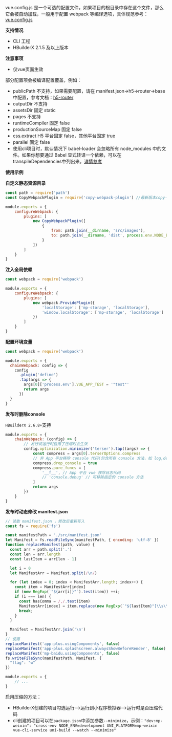 vue.config.js 是一个可选的配置文件，如果项目的根目录中存在这个文件，那么它会被自动加载，一般用于配置 webpack 等编译选项，具体规范参考：[vue.config.js](https://cli.vuejs.org/zh/config/#vue-config-js)

**支持情况**
* CLI 工程 
* HBuilderX 2.1.5 及以上版本

**注意事项**

- 仅vue页面生效

部分配置项会被编译配置覆盖，例如：

* publicPath  不支持，如果需要配置，请在 manifest.json->h5->router->base 中配置，参考文档：[h5-router](collocation/manifest?id=h5-router)
* outputDir  不支持
* assetsDir 固定 static
* pages  不支持
* runtimeCompiler 固定 false
* productionSourceMap 固定 false
* css.extract  H5 平台固定 false，其他平台固定 true
* parallel 固定 false
* 使用cli项目时，默认情况下 babel-loader 会忽略所有 node_modules 中的文件。如果你想要通过 Babel 显式转译一个依赖，可以在transpileDependencies中列出来。[详情参考](https://cli.vuejs.org/zh/config/#transpiledependencies)

**使用示例**

**自定义静态资源目录**

```js
const path = require('path')
const CopyWebpackPlugin = require('copy-webpack-plugin') //最新版本copy-webpack-plugin插件暂不兼容，推荐v5.0.0

module.exports = {
	configureWebpack: {
		plugins: [
			new CopyWebpackPlugin([
				{
					from: path.join(__dirname, 'src/images'),
					to: path.join(__dirname, 'dist', process.env.NODE_ENV === 'production' ? 'build' : 'dev', process.env.UNI_PLATFORM, 'images')
				}
			])
		]
	}
}
```

**注入全局依赖**

```js
const webpack = require('webpack')

module.exports = {
	configureWebpack: {
		plugins: [
			new webpack.ProvidePlugin({
				'localStorage': ['mp-storage', 'localStorage'],
				'window.localStorage': ['mp-storage', 'localStorage']
			})
		]
	}
}
```

**配置环境变量**

```js
const webpack = require('webpack')

module.exports = {
  chainWebpack: config => {
    config
      .plugin('define')
      .tap(args => {
        args[0]['process.env'].VUE_APP_TEST = '"test"'
        return args
      })
  }
}
```

**发布时删除console**

`HBuilderX 2.6.8+`支持

```js
module.exports = {
	chainWebpack: (config) => {
		// 发行或运行时启用了压缩时会生效
		config.optimization.minimizer('terser').tap((args) => {
			const compress = args[0].terserOptions.compress
			// 非 App 平台移除 console 代码(包含所有 console 方法，如 log,debug,info...)
			compress.drop_console = true
			compress.pure_funcs = [
				'__f__', // App 平台 vue 移除日志代码
				// 'console.debug' // 可移除指定的 console 方法
			]
			return args
		})
	}
}
```

**发布时动态修改 manifest.json**

```js
// 读取 manifest.json ，修改后重新写入
const fs = require('fs')

const manifestPath = './src/manifest.json'
let Manifest = fs.readFileSync(manifestPath, { encoding: 'utf-8' })
function replaceManifest(path, value) {
  const arr = path.split('.')
  const len = arr.length
  const lastItem = arr[len - 1]

  let i = 0
  let ManifestArr = Manifest.split(/\n/)

  for (let index = 0; index < ManifestArr.length; index++) {
    const item = ManifestArr[index]
    if (new RegExp(`"${arr[i]}"`).test(item)) ++i;
    if (i === len) {
      const hasComma = /,/.test(item)
      ManifestArr[index] = item.replace(new RegExp(`"${lastItem}"[\\s\\S]*:[\\s\\S]*`), `"${lastItem}": ${value}${hasComma ? ',' : ''}`)
      break;
    }
  }

  Manifest = ManifestArr.join('\n')
}
// 使用
replaceManifest('app-plus.usingComponents', false)
replaceManifest('app-plus.splashscreen.alwaysShowBeforeRender', false)
replaceManifest('mp-baidu.usingComponents', false)
fs.writeFileSync(manifestPath, Manifest, {
  "flag": "w"
})

module.exports = {
	// ...
}
```

启用压缩的方法：
- HBuilderX创建的项目勾选运行-->运行到小程序模拟器-->运行时是否压缩代码
- cli创建的项目可以在`package.json`中添加参数`--minimize`，示例：`"dev:mp-weixin": "cross-env NODE_ENV=development UNI_PLATFORM=mp-weixin vue-cli-service uni-build --watch --minimize"`
